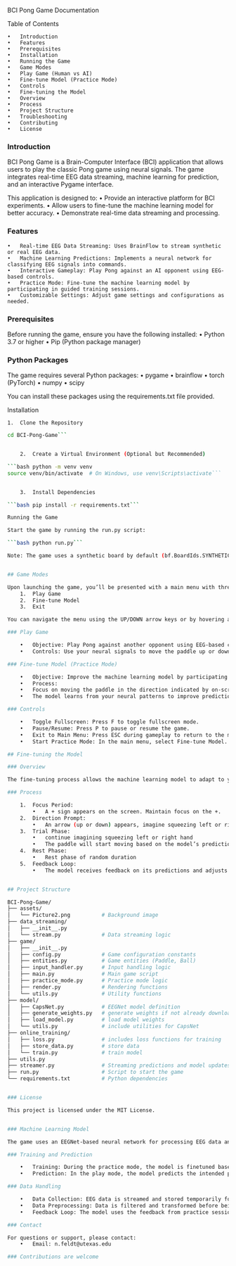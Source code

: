 BCI Pong Game Documentation

Table of Contents

	•	Introduction
	•	Features
	•	Prerequisites
	•	Installation
	•	Running the Game
	•	Game Modes
	•	Play Game (Human vs AI)
	•	Fine-tune Model (Practice Mode)
	•	Controls
	•	Fine-tuning the Model
	•	Overview
	•	Process
	•	Project Structure
	•	Troubleshooting
	•	Contributing
	•	License

### Introduction

BCI Pong Game is a Brain-Computer Interface (BCI) application that allows users to play the classic Pong game using neural signals. The game integrates real-time EEG data streaming, machine learning for prediction, and an interactive Pygame interface.

This application is designed to:
	•	Provide an interactive platform for BCI experiments.
	•	Allow users to fine-tune the machine learning model for better accuracy.
	•	Demonstrate real-time data streaming and processing.

### Features

	•	Real-time EEG Data Streaming: Uses BrainFlow to stream synthetic or real EEG data.
	•	Machine Learning Predictions: Implements a neural network for classifying EEG signals into commands.
	•	Interactive Gameplay: Play Pong against an AI opponent using EEG-based controls.
	•	Practice Mode: Fine-tune the machine learning model by participating in guided training sessions.
	•	Customizable Settings: Adjust game settings and configurations as needed.

### Prerequisites

Before running the game, ensure you have the following installed:
	•	Python 3.7 or higher
	•	Pip (Python package manager)

### Python Packages

The game requires several Python packages:
	•	pygame
	•	brainflow
	•	torch (PyTorch)
	•	numpy
	•	scipy

You can install these packages using the requirements.txt file provided.

Installation

	1.	Clone the Repository

```bash git clone https://github.com/yourusername/BCI-Pong-Game.git
cd BCI-Pong-Game```


	2.	Create a Virtual Environment (Optional but Recommended)

```bash python -m venv venv
source venv/bin/activate  # On Windows, use venv\Scripts\activate```


	3.	Install Dependencies

```bash pip install -r requirements.txt```

Running the Game

Start the game by running the run.py script:

```bash python run.py```

Note: The game uses a synthetic board by default (bf.BoardIds.SYNTHETIC_BOARD.value). If you have a real EEG device, adjust the board_id and serial_port accordingly in run.py. CURRENTLY, THIS GAME IS ONLY SET UP FOR OPENBCI HARDWARE.


## Game Modes

Upon launching the game, you’ll be presented with a main menu with three options:
	1.	Play Game
	2.	Fine-tune Model
	3.	Exit

You can navigate the menu using the UP/DOWN arrow keys or by hovering and clicking with the mouse.

### Play Game

	•	Objective: Play Pong against another opponent using EEG-based controls.
	•	Controls: Use your neural signals to move the paddle up or down.

### Fine-tune Model (Practice Mode)

	•	Objective: Improve the machine learning model by participating in training sessions.
	•	Process:
	•	Focus on moving the paddle in the direction indicated by on-screen prompts.
	•	The model learns from your neural patterns to improve prediction accuracy.

### Controls

	•	Toggle Fullscreen: Press F to toggle fullscreen mode.
	•	Pause/Resume: Press P to pause or resume the game.
	•	Exit to Main Menu: Press ESC during gameplay to return to the main menu.
	•	Start Practice Mode: In the main menu, select Fine-tune Model.

## Fine-tuning the Model

### Overview

The fine-tuning process allows the machine learning model to adapt to your specific neural signals, improving the accuracy of in-game controls.

### Process

	1.	Focus Period:
	    •	A + sign appears on the screen. Maintain focus on the +.
	2.	Direction Prompt:
	    •	An arrow (up or down) appears, imagine squeezing left or right hand (without actually moving)
	3.	Trial Phase:
	    •	continue imagining squeezing left or right hand
	    •	The paddle will start moving based on the model’s predictions.
	4.	Rest Phase:
	    •	Rest phase of random duration
	5.	Feedback Loop:
	    •	The model receives feedback on its predictions and adjusts accordingly.


## Project Structure

BCI-Pong-Game/
├── assets/
│   └── Picture2.png          # Background image
├── data_streaming/
│   ├── __init__.py
│   └── stream.py             # Data streaming logic
├── game/
│   ├── __init__.py
│   ├── config.py             # Game configuration constants
│   ├── entities.py           # Game entities (Paddle, Ball)
│   ├── input_handler.py      # Input handling logic
│   ├── main.py               # Main game script
│   ├── practice_mode.py      # Practice mode logic
│   ├── render.py             # Rendering functions
│   └── utils.py              # Utility functions
├── model/
│   ├── CapsNet.py            # EEGNet model definition
│   ├── generate_weights.py   # generate weights if not already downloaded
│   ├── load_model.py         # load model weights
│   └── utils.py              # include utilities for CapsNet
├── online_training/
│   ├── loss.py               # includes loss functions for training
│   ├── store_data.py         # store data
│   └── train.py              # train model
├── utils.py
├── streamer.py               # Streaming predictions and model updates
├── run.py                    # Script to start the game
└── requirements.txt          # Python dependencies


### License

This project is licensed under the MIT License.


### Machine Learning Model

The game uses an EEGNet-based neural network for processing EEG data and making predictions. The model is defined in models/CapsNet.py.

### Training and Prediction

	•	Training: During the practice mode, the model is finetuned based on user performance in the Pong environment
	•	Prediction: In the play mode, the model predicts the intended paddle movement based on incoming EEG data.

### Data Handling

	•	Data Collection: EEG data is streamed and stored temporarily for processing.
	•	Data Preprocessing: Data is filtered and transformed before being fed into the model.
	•	Feedback Loop: The model uses the feedback from practice sessions to improve its accuracy.

### Contact

For questions or support, please contact:
	•	Email: n.feldt@utexas.edu

### Contributions are welcome

